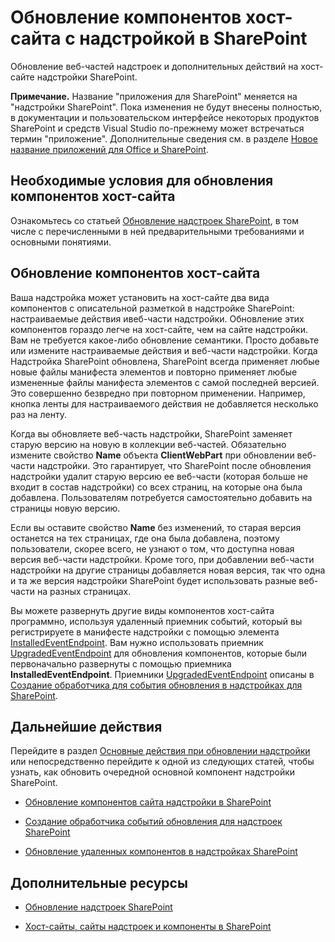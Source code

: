 
# <a name="update-host-web-components-in-sharepoint"></a>Обновление компонентов хост-сайта с надстройкой в SharePoint
Обновление веб-частей надстроек и дополнительных действий на хост-сайте надстройки SharePoint.
 

 **Примечание.** Название "приложения для SharePoint" меняется на "надстройки SharePoint". Пока изменения не будут внесены полностью, в документации и пользовательском интерфейсе некоторых продуктов SharePoint и средств Visual Studio по-прежнему может встречаться термин "приложение". Дополнительные сведения см. в разделе [Новое название приложений для Office и SharePoint](new-name-for-apps-for-sharepoint#bk_newname).
 


## <a name="prerequisites-for-updating-host-web-components"></a>Необходимые условия для обновления компонентов хост-сайта
<a name="Prerequisites"> </a>

Ознакомьтесь со статьей [Обновление надстроек SharePoint](update-sharepoint-add-ins), в том числе с перечисленными в ней предварительными требованиями и основными понятиями.
 

 

## <a name="update-host-web-components"></a>Обновление компонентов хост-сайта
<a name="UpdateHostWeb"> </a>

Ваша надстройка может установить на хост-сайте два вида компонентов с описательной разметкой в надстройке SharePoint: настраиваемые действия ивеб-части надстройки. Обновление этих компонентов гораздо легче на хост-сайте, чем на сайте надстройки. Вам не требуется какое-либо обновление семантики. Просто добавьте или измените настраиваемые действия и веб-части надстройки. Когда Надстройка SharePoint обновлена, SharePoint всегда применяет любые новые файлы манифеста элементов и повторно применяет любые измененные файлы манифеста элементов с самой последней версией. Это совершенно безвредно при повторном применении. Например, кнопка ленты для настраиваемого действия не добавляется несколько раз на ленту.
 

 
Когда вы обновляете веб-часть надстройки, SharePoint заменяет старую версию на новую в коллекции веб-частей. Обязательно измените свойство **Name** объекта **ClientWebPart** при обновлении веб-части надстройки. Это гарантирует, что SharePoint после обновления надстройки удалит старую версию ее веб-части (которая больше не входит в состав надстройки) со всех страниц, на которые она была добавлена. Пользователям потребуется самостоятельно добавить на страницы новую версию.
 

 
Если вы оставите свойство **Name** без изменений, то старая версия останется на тех страницах, где она была добавлена, поэтому пользователи, скорее всего, не узнают о том, что доступна новая версия веб-части надстройки. Кроме того, при добавлении веб-части надстройки на другие страницы добавляется новая версия, так что одна и та же версия надстройки SharePoint будет использовать разные веб-части на разных страницах.
 

 
Вы можете развернуть другие виды компонентов хост-сайта программно, используя удаленный приемник событий, который вы регистрируете в манифесте надстройки с помощью элемента  [InstalledEventEndpoint](http://msdn.microsoft.com/library/af9f83d8-8325-3ede-d7b0-bb82c0445eb9%28Office.15%29.aspx). Вам нужно использовать приемник  [UpgradedEventEndpoint](http://msdn.microsoft.com/library/09a93d44-d295-47bb-f91c-d243178b0f53%28Office.15%29.aspx) для обновления компонентов, которые были первоначально развернуты с помощью приемника **InstalledEventEndpoint**. Приемники  [UpgradedEventEndpoint](http://msdn.microsoft.com/library/09a93d44-d295-47bb-f91c-d243178b0f53%28Office.15%29.aspx) описаны в [Создание обработчика для события обновления в надстройках для SharePoint](create-a-handler-for-the-update-event-in-sharepoint-add-ins).
 

 

## <a name="next-steps"></a>Дальнейшие действия
<a name="Next"> </a>

Перейдите в раздел  [Основные действия при обновлении надстройки](update-sharepoint-add-ins#MajorAppUpgradeSteps) или непосредственно перейдите к одной из следующих статей, чтобы узнать, как обновить очередной основной компонент надстройки SharePoint.
 

 

-  [Обновление компонентов сайта надстройки в SharePoint](update-add-in-web-components-in-sharepoint-2013)
    
 
-  [Создание обработчика событий обновления для надстроек SharePoint](create-a-handler-for-the-update-event-in-sharepoint-add-ins)
    
 
-  [Обновление удаленных компонентов в надстройках SharePoint](update-remote-components-in-sharepoint-add-ins)
    
 

## <a name="additional-resources"></a>Дополнительные ресурсы
<a name="bk_addresources"> </a>


-  [Обновление надстроек SharePoint](update-sharepoint-add-ins)
    
 
-  [Хост-сайты, сайты надстроек и компоненты в SharePoint](host-webs-add-in-webs-and-sharepoint-components-in-sharepoint-2013)
    
 

